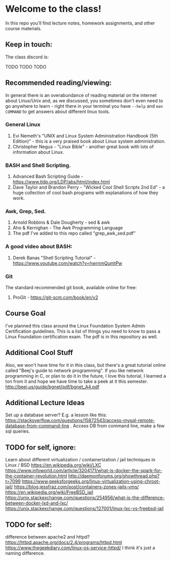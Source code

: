 # Welcome to the class!

In this repo you'll find lecture notes, homework assignments, and other course materials.

## Keep in touch:

The class discord is:

TODO TODO TODO


## Recommended reading/viewing:
In general there is an overabundance of reading material on the internet about Linux/Unix and, as we discussed, you sometimes don't even need to go anywhere to learn - right there in your terminal you have `--help` and `man COMMAND` to get answers about different linux tools. 

### General Linux
1. Evi Nemeth's "UNIX and Linux System Administration Handbook (5th Edition)" - this is a very praised book about Linux system administration.
2. Christopher Negus - "Linux Bible" - another great book with lots of information about Linux.

### BASH and Shell Scripting.
1. Advanced Bash Scripting Guide - https://www.tldp.org/LDP/abs/html/index.html
2. Dave Taylor and Brandon Perry - "Wicked Cool Shell Scripts 2nd Ed" - a huge collection of cool bash programs with explanations of how they work. 

### Awk, Grep, Sed.
1. Arnold Robbins & Dale Dougherty - sed & awk
2. Aho & Kernighan - The Awk Programming Language
3. The pdf I've added to this repo called "grep_awk_sed.pdf"

### A good video about BASH:
1. Derek Banas "Shell Scripting Tutorial" - https://www.youtube.com/watch?v=hwrnmQumtPw

### Git
The standard recommended git book, available online for free:
1. ProGit - https://git-scm.com/book/en/v2

## Course Goal
I've planned this class around the Linux Foundation System Admin Certification guidelines. This is a list of things you need to know to pass a Linux Foundation certification exam. The pdf is in this repository as well.

## Additional Cool  Stuff
Also, we won't have time for it in this class, but there's a great tutorial online called "Beej's guide to network programming". If you like network programming in C, or plan to do it in the future, I love this tutorial, I learned a ton from it and hope we have time to take a peek at it this semester. http://beej.us/guide/bgnet/pdf/bgnet_A4.pdf

## Additional Lecture Ideas
Set up a database server? E.g. a lesson like this: https://stackoverflow.com/questions/15872543/access-mysql-remote-database-from-command-line . Access DB from command line, make a few sql queries.

## TODO for self, ignore:
Learn about different virtualization / containerization / jail techniques in Linux / BSD
https://en.wikipedia.org/wiki/LXC
https://www.infoworld.com/article/3204171/what-is-docker-the-spark-for-the-container-revolution.html
http://daemonforums.org/showthread.php?t=7099
https://www.geeksforgeeks.org/linux-virtualization-using-chroot-jail/
https://blog.jessfraz.com/post/containers-zones-jails-vms/
https://en.wikipedia.org/wiki/FreeBSD_jail
https://unix.stackexchange.com/questions/254956/what-is-the-difference-between-docker-lxd-and-lxc/
https://unix.stackexchange.com/questions/127001/linux-lxc-vs-freebsd-jail

## TODO for self:
difference between apache2 and httpd?
https://httpd.apache.org/docs/2.4/programs/httpd.html
https://www.thegeekdiary.com/linux-os-service-httpd/
I think it's just a naming difference.
